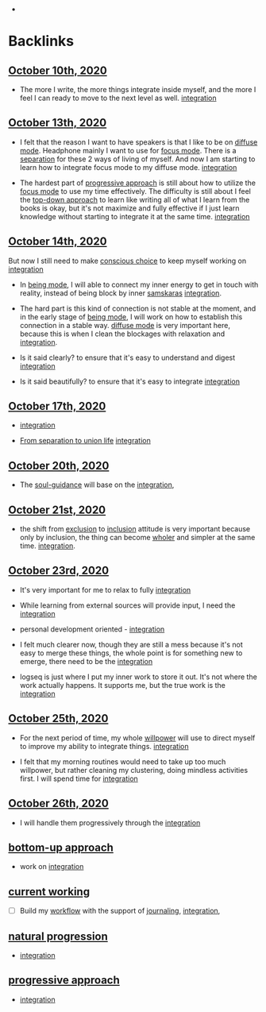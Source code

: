 - 

# Backlinks
## [October 10th, 2020](<October 10th, 2020.md>)
- The more I write, the more things integrate inside myself, and the more I feel I can ready to move to the next level as well. [integration](<integration.md>)

## [October 13th, 2020](<October 13th, 2020.md>)
- I felt that the reason I want to have speakers is that I like to be on [diffuse mode](<diffuse mode.md>). Headphone mainly I want to use for [focus mode](<focus mode.md>). There is a [separation](<separation.md>) for these 2 ways of living of myself. And now I am starting to learn how to integrate focus mode to my diffuse mode. [integration](<integration.md>)

- The hardest part of [progressive approach](<progressive approach.md>) is still about how to utilize the [focus mode](<focus mode.md>) to use my time effectively. The difficulty is still about I feel the [top-down approach](<top-down approach.md>) to learn like writing all of what I learn from the books is okay, but it's not maximize and fully effective if I just learn knowledge without starting to integrate it at the same time. [integration](<integration.md>)

## [October 14th, 2020](<October 14th, 2020.md>)
But now I still need to make [conscious choice](<conscious choice.md>) to keep myself working on [integration](<integration.md>)

- In [being mode](<being mode.md>), I will able to connect my inner energy to get in touch with reality, instead of being block by inner [samskaras](<samskaras.md>) [integration](<integration.md>).

- The hard part is this kind of connection is not stable at the moment, and in the early stage of [being mode](<being mode.md>), I will work on how to establish this connection in a stable way. [diffuse mode](<diffuse mode.md>) is very important here, because this is when I clean the blockages with relaxation and [integration](<integration.md>).

- Is it said clearly?  to ensure that it's easy to understand and digest [integration](<integration.md>)

- Is it said beautifully? to ensure that it's easy to integrate [integration](<integration.md>)

## [October 17th, 2020](<October 17th, 2020.md>)
- [integration](<integration.md>)

- [From separation to union life](<From separation to union life.md>) [integration](<integration.md>)

## [October 20th, 2020](<October 20th, 2020.md>)
- The [soul-guidance](<soul-guidance.md>) will base on the [integration](<integration.md>),

## [October 21st, 2020](<October 21st, 2020.md>)
- the shift from [exclusion](<exclusion.md>) to [inclusion](<inclusion.md>) attitude is very important because only by inclusion, the thing can become [wholer](<wholer.md>) and simpler at the same time. [integration](<integration.md>).

## [October 23rd, 2020](<October 23rd, 2020.md>)
- It's very important for me to relax to fully [integration](<integration.md>)

- While learning from external sources will provide input, I need the [integration](<integration.md>)

- personal development oriented - [integration](<integration.md>)

- I felt much clearer now, though they are still a mess because it's not easy to merge these things, the whole point is for something new to emerge, there need to be the [integration](<integration.md>)

- logseq is just where I put my inner work to store it out. It's not where the work actually happens. It supports me, but the true work is the [integration](<integration.md>)

## [October 25th, 2020](<October 25th, 2020.md>)
- For the next period of time, my whole [willpower](<willpower.md>) will use to direct myself to improve my ability to integrate things. [integration](<integration.md>)

- I felt that my morning routines would need to take up too much willpower, but rather cleaning my clustering, doing mindless activities first. I will spend time for [integration](<integration.md>)

## [October 26th, 2020](<October 26th, 2020.md>)
- I will handle them progressively through the [integration](<integration.md>)

## [bottom-up approach](<bottom-up approach.md>)
- work on [integration](<integration.md>)

## [current working](<current working.md>)
- [ ] Build my [workflow](<workflow.md>) with the support of [journaling](<journaling.md>), [integration](<integration.md>),

## [natural progression](<natural progression.md>)
- [integration](<integration.md>)

## [progressive approach](<progressive approach.md>)
- [integration](<integration.md>)

